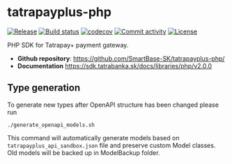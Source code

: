# tatrapayplus-php

[![Release](https://img.shields.io/github/v/release/SmartBase-SK/tatrapayplus-php)](https://img.shields.io/github/v/release/SmartBase-SK/tatrapayplus-php)
[![Build status](https://img.shields.io/github/actions/workflow/status/SmartBase-SK/tatrapayplus-php/php.yml?branch=main)](https://github.com/SmartBase-SK/tatrapayplus-php/actions/workflows/php.yml?query=branch%3Amain)
[![codecov](https://codecov.io/gh/SmartBase-SK/tatrapayplus-php/branch/main/graph/badge.svg)](https://codecov.io/gh/SmartBase-SK/tatrapayplus-php)
[![Commit activity](https://img.shields.io/github/commit-activity/m/SmartBase-SK/tatrapayplus-php)](https://img.shields.io/github/commit-activity/m/SmartBase-SK/tatrapayplus-php)
[![License](https://img.shields.io/github/license/SmartBase-SK/tatrapayplus-php)](https://img.shields.io/github/license/SmartBase-SK/tatrapayplus-php)

PHP SDK for Tatrapay+ payment gateway.

- **Github repository**: <https://github.com/SmartBase-SK/tatrapayplus-php/>
- **Documentation** <https://sdk.tatrabanka.sk/docs/libraries/php/v2.0.0>

## Type generation
To generate new types after OpenAPI structure has been changed please run
```
./generate_openapi_models.sh
```
This command will automatically generate models based on `tatrapayplus_api_sandbox.json` file
and preserve custom Model classes.\
Old models will be backed up in ModelBackup folder.